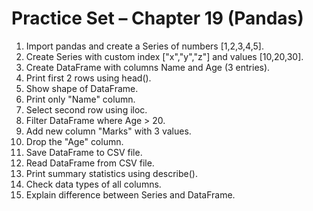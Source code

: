 # Practice Set – Chapter 19 (Pandas)

1. Import pandas and create a Series of numbers [1,2,3,4,5].
2. Create Series with custom index ["x","y","z"] and values [10,20,30].
3. Create DataFrame with columns Name and Age (3 entries).
4. Print first 2 rows using head().
5. Show shape of DataFrame.
6. Print only "Name" column.
7. Select second row using iloc.
8. Filter DataFrame where Age > 20.
9. Add new column "Marks" with 3 values.
10. Drop the "Age" column.
11. Save DataFrame to CSV file.
12. Read DataFrame from CSV file.
13. Print summary statistics using describe().
14. Check data types of all columns.
15. Explain difference between Series and DataFrame.
